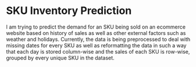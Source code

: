 # SKU Inventory Prediction
I am trying to predict the demand for an SKU being sold on an ecommerce website based on history of sales as well as other external factors such as weather and holidays. 
Currently, the data is being preprocessed to deal with missing dates for every SKU as well as reformatting the data in such a way that each day is stored column-wise and the sales of each SKU is row-wise, grouped by every unique SKU in the dataset.
